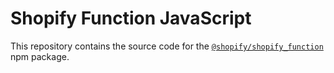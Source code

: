 # Shopify Function JavaScript

This repository contains the source code for the [`@shopify/shopify_function`][package] npm package.

[package]: https://npm.im/@shopify/shopify_function
